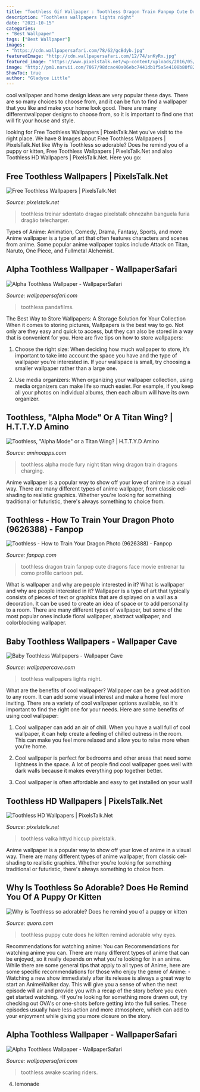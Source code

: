 ```yaml
---
title: "Toothless Gif Wallpaper : Toothless Dragon Train Fanpop Cute Dragons Face Movie Entrenar Tu Como Profile Cartoon Pet"
description: "Toothless wallpapers lights night"
date: "2021-10-15"
categories:
- "Best Wallpaper"
tags: ["Best Wallpaper"]
images:
- "https://cdn.wallpapersafari.com/78/62/gcBdyb.jpg"
featuredImage: "http://cdn.wallpapersafari.com/12/74/snKyRx.jpg"
featured_image: "https://www.pixelstalk.net/wp-content/uploads/2016/05/Valka-and-Toothless-Wallpapers.jpg"
image: "http://pm1.narvii.com/7067/98dcac40a06ebc7441db1f5a5e4108b80f827e9dr1-1162-815v2_uhq.jpg"
ShowToc: true
author: "Gladyce Little"
---
```



cool wallpaper and home design ideas are very popular these days. There are so many choices to choose from, and it can be fun to find a wallpaper that you like and make your home look good. There are many differentwallpaper designs to choose from, so it is important to find one that will fit your house and style.

	

		
looking for Free Toothless Wallpapers | PixelsTalk.Net you've visit to the right place. We have 8 Images about Free Toothless Wallpapers | PixelsTalk.Net like Why is Toothless so adorable? Does he remind you of a puppy or kitten, Free Toothless Wallpapers | PixelsTalk.Net and also Toothless HD Wallpapers | PixelsTalk.Net. Here you go:
		
    
## Free Toothless Wallpapers | PixelsTalk.Net

<img loading=lazy src="https://www.pixelstalk.net/wp-content/uploads/2016/05/Toothless-how-to-train-your-dragon-Backgrounds.png" onerror="this.onerror=null;this.src='https://tse3.mm.bing.net/th?id=OIP.m0lzTFGzY6YcNd_ypbQt1wHaEK&amp;pid=15.1';" alt="Free Toothless Wallpapers | PixelsTalk.Net">

_Source: pixelstalk.net_

>toothless treinar sdentato dragao pixelstalk ohnezahn banguela furia dragão telecharger. 

	

Types of Anime: Animation, Comedy, Drama, Fantasy, Sports, and more
Anime wallpaper is a type of art that often features characters and scenes from anime. Some popular anime wallpaper topics include Attack on Titan, Naruto, One Piece, and Fullmetal Alchemist.

    
## Alpha Toothless Wallpaper - WallpaperSafari

<img loading=lazy src="http://cdn.wallpapersafari.com/12/74/snKyRx.jpg" onerror="this.onerror=null;this.src='https://tse2.mm.bing.net/th?id=OIP.s42vPs5L2BlvAMc5y28XkgHaFj&amp;pid=15.1';" alt="Alpha Toothless Wallpaper - WallpaperSafari">

_Source: wallpapersafari.com_

>toothless pandafilms. 

	

The Best Way to Store Wallpapers: A Storage Solution for Your Collection
When it comes to storing pictures, Wallpapers is the best way to go. Not only are they easy and quick to access, but they can also be stored in a way that is convenient for you. Here are five tips on how to store wallpapers:
1) Choose the right size: When deciding how much wallpaper to store, it’s important to take into account the space you have and the type of wallpaper you’re interested in. If your wallspace is small, try choosing a smaller wallpaper rather than a large one.

2) Use media organizers: When organizing your wallpaper collection, using media organizers can make life so much easier. For example, if you keep all your photos on individual albums, then each album will have its own organizer.

    
## Toothless, &quot;Alpha Mode&quot; Or A Titan Wing? | H.T.T.Y.D Amino

<img loading=lazy src="http://pm1.narvii.com/7067/98dcac40a06ebc7441db1f5a5e4108b80f827e9dr1-1162-815v2_uhq.jpg" onerror="this.onerror=null;this.src='https://tse3.mm.bing.net/th?id=OIP.XuAxlYlhN0_7iPy-guIDRgHaFM&amp;pid=15.1';" alt="Toothless, &quot;Alpha Mode&quot; or a Titan Wing? | H.T.T.Y.D Amino">

_Source: aminoapps.com_

>toothless alpha mode fury night titan wing dragon train dragons charging. 

	

Anime wallpaper is a popular way to show off your love of anime in a visual way. There are many different types of anime wallpaper, from classic cel-shading to realistic graphics. Whether you're looking for something traditional or futuristic, there's always something to choice from.

    
## Toothless - How To Train Your Dragon Photo (9626388) - Fanpop

<img loading=lazy src="http://images2.fanpop.com/image/photos/9600000/Toothless-how-to-train-your-dragon-9626388-1920-816.jpg" onerror="this.onerror=null;this.src='https://tse3.mm.bing.net/th?id=OIP.AzWGuyGFMngKhXzIT9MnPQHaDJ&amp;pid=15.1';" alt="Toothless - How to Train Your Dragon Photo (9626388) - Fanpop">

_Source: fanpop.com_

>toothless dragon train fanpop cute dragons face movie entrenar tu como profile cartoon pet. 

	

What is wallpaper and why are people interested in it?
What is wallpaper and why are people interested in it?
Wallpaper is a type of art that typically consists of pieces of text or graphics that are displayed on a wall as a decoration. It can be used to create an idea of space or to add personality to a room. There are many different types of wallpaper, but some of the most popular ones include floral wallpaper, abstract wallpaper, and colorblocking wallpaper.

    
## Baby Toothless Wallpapers - Wallpaper Cave

<img loading=lazy src="https://wallpapercave.com/wp/wp8945977.jpg" onerror="this.onerror=null;this.src='https://tse1.mm.bing.net/th?id=OIP.ak_7J9jq2oJkZuPIHOBV9wHaFC&amp;pid=15.1';" alt="Baby Toothless Wallpapers - Wallpaper Cave">

_Source: wallpapercave.com_

>toothless wallpapers lights night. 

	

What are the benefits of cool wallpaper?
Wallpaper can be a great addition to any room. It can add some visual interest and make a home feel more inviting. There are a variety of cool wallpaper options available, so it's important to find the right one for your needs. Here are some benefits of using cool wallpaper: 
1. Cool wallpaper can add an air of chill. When you have a wall full of cool wallpaper, it can help create a feeling of chilled outness in the room. This can make you feel more relaxed and allow you to relax more when you're home. 

2. Cool wallpaper is perfect for bedrooms and other areas that need some lightness in the space. A lot of people find cool wallpaper goes well with dark walls because it makes everything pop together better. 

3. Cool wallpaper is often affordable and easy to get installed on your wall!

    
## Toothless HD Wallpapers | PixelsTalk.Net

<img loading=lazy src="https://www.pixelstalk.net/wp-content/uploads/2016/05/Valka-and-Toothless-Wallpapers.jpg" onerror="this.onerror=null;this.src='https://tse1.mm.bing.net/th?id=OIP.TN7Ta1gTi0blQ2KGbQ1SqgHaEK&amp;pid=15.1';" alt="Toothless HD Wallpapers | PixelsTalk.Net">

_Source: pixelstalk.net_

>toothless valka httyd hiccup pixelstalk. 

	

Anime wallpaper is a popular way to show off your love of anime in a visual way. There are many different types of anime wallpaper, from classic cel-shading to realistic graphics. Whether you're looking for something traditional or futuristic, there's always something to choice from.

    
## Why Is Toothless So Adorable? Does He Remind You Of A Puppy Or Kitten

<img loading=lazy src="https://qph.fs.quoracdn.net/main-qimg-81e67b331fe3846fc170e9e68d98199c" onerror="this.onerror=null;this.src='https://tse1.mm.bing.net/th?id=OIP.geZ7Mx_jhG_BcOnmjZgZnAHaFj&amp;pid=15.1';" alt="Why is Toothless so adorable? Does he remind you of a puppy or kitten">

_Source: quora.com_

>toothless puppy cute does he kitten remind adorable why eyes. 

	

Recommendations for watching anime: You can
Recommendations for watching anime you can. There are many different types of anime that can be enjoyed, so it really depends on what you're looking for in an anime. While there are some general tips that apply to all types of Anime, here are some specific recommendations for those who enjoy the genre of Anime: 
-Watching a new show immediately after its release is always a great way to start an AnimeWalker day. This will give you a sense of when the next episode will air and provide you with a recap of the story before you even get started watching. 
-If you're looking for something more drawn out, try checking out OVA's or one-shots before getting into the full series. These episodes usually have less action and more atmosphere, which can add to your enjoyment while giving you more closure on the story.

    
## Alpha Toothless Wallpaper - WallpaperSafari

<img loading=lazy src="https://cdn.wallpapersafari.com/78/62/gcBdyb.jpg" onerror="this.onerror=null;this.src='https://tse4.mm.bing.net/th?id=OIP.MwoU3dOt6pVb9Z9MikimhAHaEK&amp;pid=15.1';" alt="Alpha Toothless Wallpaper - WallpaperSafari">

_Source: wallpapersafari.com_

>toothless awake scaring riders. 

	

4. lemonade 

